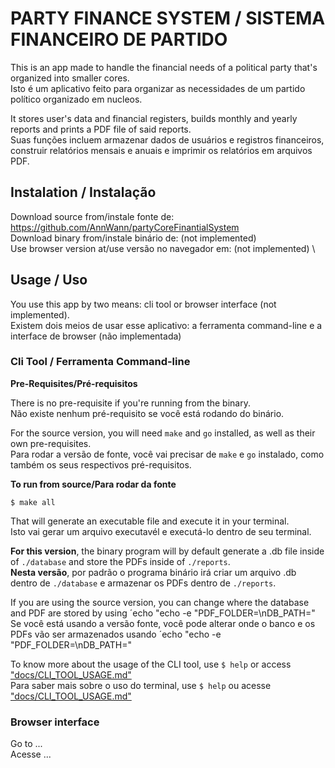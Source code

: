 # PARTY FINANCE SYSTEM / SISTEMA FINANCEIRO DE PARTIDO

This is an app made to handle the financial needs of a political party that's organized into smaller cores. \
Isto é um aplicativo feito para organizar as necessidades de um partido político organizado em nucleos.


It stores user's data and financial registers, builds monthly and yearly reports and prints a PDF file of said reports. \
Suas funções incluem armazenar dados de usuários e registros financeiros, construir relatórios mensais e anuais e imprimir os relatórios em arquivos PDF. 

## Instalation / Instalação

Download source from/instale fonte de: https://github.com/AnnWann/partyCoreFinantialSystem \
Download binary from/instale binário de: (not implemented) \
Use browser version at/use versão no navegador em: (not implemented) \

## Usage / Uso

You use this app by two means: cli tool or browser interface (not implemented). \
Existem dois meios de usar esse aplicativo: a ferramenta command-line e a interface de browser (não implementada)

### Cli Tool / Ferramenta Command-line

**Pre-Requisites/Pré-requisitos**

There is no pre-requisite if you're running from the binary. \
Não existe nenhum pré-requisito se você está rodando do binário. 

For the source version, you will need `make` and `go` installed, as well as their own pre-requisites. \
Para rodar a versão de fonte, você vai precisar de `make` e `go` instalado, como também os seus respectivos pré-requisitos. 

**To run from source/Para rodar da fonte**

    $ make all

That will generate an executable file and execute it in your terminal. \
Isto vai gerar um arquivo executavél e executá-lo dentro de seu terminal. 

**For this version**, the binary program will by default generate a .db file inside of `./database` and store the PDFs inside of `./reports`. \
**Nesta versão**, por padrão o programa binário irá criar um arquivo .db dentro de `./database` e armazenar os PDFs dentro de `./reports`.

If you are using the source version, you can change where the database and PDF are stored by using ´echo "echo -e "PDF_FOLDER=<your-pdf-folder>\nDB_PATH=<your-database-folder>" \
Se você está usando a versão fonte, você pode alterar onde o banco e os PDFs vão ser armazenados usando ´echo "echo -e "PDF_FOLDER=<seu-diretorio-pdf>\nDB_PATH=<seu-diretorio-banco>" 

To know more about the usage of the CLI tool, use `$ help` or access ["docs/CLI_TOOL_USAGE.md"](./docs/CLI_TOOL_USAGE.md) \
Para saber mais sobre o uso do terminal, use `$ help` ou acesse ["docs/CLI_TOOL_USAGE.md"](./docs/CLI_TOOL_USAGE.md)

### Browser interface

Go to ... \
Acesse ...









